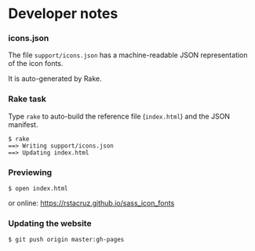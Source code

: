 Developer notes
===============

### icons.json

The file `support/icons.json` has a machine-readable JSON representation of the 
icon fonts.

It is auto-generated by Rake.

### Rake task

Type `rake` to auto-build the reference file (`index.html`) and the JSON 
manifest.

    $ rake
    ==> Writing support/icons.json
    ==> Updating index.html

### Previewing

    $ open index.html

or online: https://rstacruz.github.io/sass_icon_fonts

### Updating the website

    $ git push origin master:gh-pages

